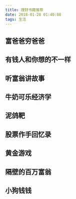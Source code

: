 ```yaml
---
title: 理财书籍推荐
date: 2018-01-28 01:40:08
tags: 生活
---
```


## 富爸爸穷爸爸

## 有钱人和你想的不一样

## 听富翁讲故事

## 牛奶可乐经济学

## 泥鸽靶

## 股票作手回忆录

## 黄金游戏

## 隔壁的百万富翁

## 小狗钱钱